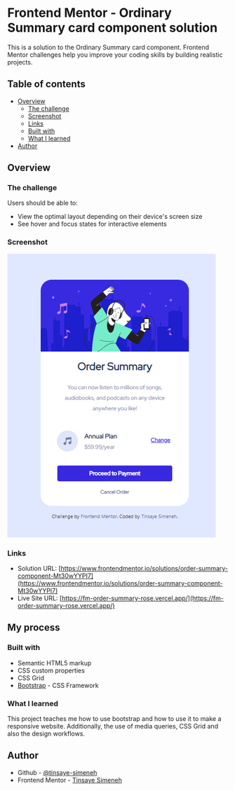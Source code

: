 # Frontend Mentor - Ordinary Summary card component solution

This is a solution to the Ordinary Summary card component. Frontend Mentor challenges help you improve your coding skills by building realistic projects. 

## Table of contents

- [Overview](#overview)
  - [The challenge](#the-challenge)
  - [Screenshot](#screenshot)
  - [Links](#links)
  - [Built with](#built-with)
  - [What I learned](#what-i-learned)
- [Author](#author)

## Overview

### The challenge

Users should be able to:

- View the optimal layout depending on their device's screen size
- See hover and focus states for interactive elements

### Screenshot

![](./screenshot.png)
### Links

- Solution URL: [https://www.frontendmentor.io/solutions/order-summary-component-Mt30wYYPI7](https://www.frontendmentor.io/solutions/order-summary-component-Mt30wYYPI7)
- Live Site URL: [https://fm-order-summary-rose.vercel.app/](https://fm-order-summary-rose.vercel.app/)

## My process

### Built with

- Semantic HTML5 markup
- CSS custom properties
- CSS Grid
- [Bootstrap](https://https://getbootstrap.com/) - CSS Framework

### What I learned

This project teaches me how to use bootstrap and how to use it to make a responsive website.
Additionally, the use of media queries, CSS Grid and also the design workflows.
## Author

- Github - [@tinsaye-simeneh](https://github.com/tinsaye-simeneh)
- Frontend Mentor - [Tinsaye Simeneh](https://www.frontendmentor.io/profile/tinsaye-simeneh)

